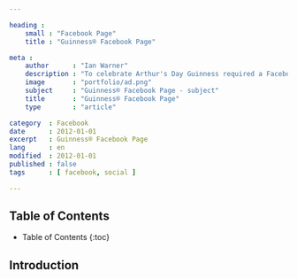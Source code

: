 ```yaml
---

heading :
    small : "Facebook Page"
    title : "Guinness® Facebook Page"

meta :
    author      : "Ian Warner"
    description : "To celebrate Arthur's Day Guinness required a Facebook page that could be distributed amongst it's marketing locations."
    image       : "portfolio/ad.png"
    subject     : "Guinness® Facebook Page - subject"
    title       : "Guinness® Facebook Page"
    type        : "article"

category  : Facebook
date      : 2012-01-01
excerpt   : Guinness® Facebook Page
lang      : en
modified  : 2012-01-01
published : false
tags      : [ facebook, social ]

---
```


## Table of Contents
* Table of Contents
{:toc}

## Introduction
